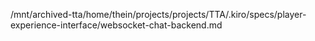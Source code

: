 /mnt/archived-tta/home/thein/projects/projects/TTA/.kiro/specs/player-experience-interface/websocket-chat-backend.md